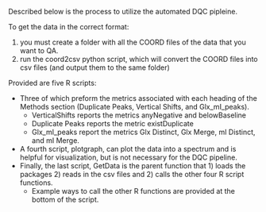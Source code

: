 Described below is the process to utilize the automated DQC pipleine.

To get the data in the correct format:
1) you must create a folder with all the COORD files of the data that you want to QA.
2) run the coord2csv python script, which will convert the COORD files into csv files (and output them to the same folder)

Provided are five R scripts:
- Three of which preform the metrics associated with each heading of the Methods section (Duplicate Peaks, Vertical Shifts, and Glx_mI_peaks). 
    - VerticalShifts reports the metrics anyNegative and belowBaseline
    - Duplicate Peaks reports the metric existDuplicate
    - Glx_mI_peaks report the metrics Glx Distinct, Glx Merge, mI Distinct, and mI Merge.
- A fourth script, plotgraph, can plot the data into a spectrum and is helpful for visualization, but is not necessary for the DQC pipeline. 
- Finally, the last script, GetData is the parent function that 1) loads the packages 2) reads in the csv files and 2) calls the other four R script functions. 
    - Example ways to call the other R functions are provided at the bottom of the script.









